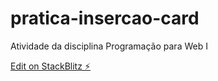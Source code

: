 # pratica-insercao-card

Atividade da disciplina Programação para Web I

[Edit on StackBlitz ⚡️](https://stackblitz.com/edit/github-nwpgnt-xizthg)
